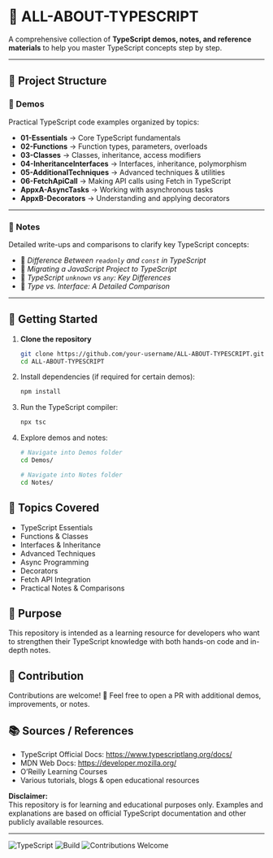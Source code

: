# 📘 ALL-ABOUT-TYPESCRIPT

A comprehensive collection of **TypeScript demos, notes, and reference materials** to help you master TypeScript concepts step by step.  

---

## 📂 Project Structure

### 🔹 Demos  
Practical TypeScript code examples organized by topics:

- **01-Essentials** → Core TypeScript fundamentals  
- **02-Functions** → Function types, parameters, overloads  
- **03-Classes** → Classes, inheritance, access modifiers  
- **04-InheritanceInterfaces** → Interfaces, inheritance, polymorphism  
- **05-AdditionalTechniques** → Advanced techniques & utilities  
- **06-FetchApiCall** → Making API calls using Fetch in TypeScript  
- **AppxA-AsyncTasks** → Working with asynchronous tasks  
- **AppxB-Decorators** → Understanding and applying decorators  

---

### 🔹 Notes  
Detailed write-ups and comparisons to clarify key TypeScript concepts:

- 📘 *Difference Between `readonly` and `const` in TypeScript*  
- 📘 *Migrating a JavaScript Project to TypeScript*  
- 📘 *TypeScript `unknown` vs `any`: Key Differences*  
- 📘 *Type vs. Interface: A Detailed Comparison*  

---

## 🚀 Getting Started

1. **Clone the repository**  
   ```bash
   git clone https://github.com/your-username/ALL-ABOUT-TYPESCRIPT.git
   cd ALL-ABOUT-TYPESCRIPT
   ```

2. Install dependencies (if required for certain demos):  
   ```bash
   npm install
   ```

3. Run the TypeScript compiler:  
   ```bash
   npx tsc
   ```

4. Explore demos and notes:  
   ```bash
   # Navigate into Demos folder
   cd Demos/

   # Navigate into Notes folder
   cd Notes/
   ```

## 📖 Topics Covered

- TypeScript Essentials
- Functions & Classes
- Interfaces & Inheritance
- Advanced Techniques
- Async Programming
- Decorators
- Fetch API Integration
- Practical Notes & Comparisons

## 🎯 Purpose

This repository is intended as a learning resource for developers who want to strengthen their TypeScript knowledge with both hands-on code and in-depth notes.

## 🤝 Contribution

Contributions are welcome! 🚀 Feel free to open a PR with additional demos, improvements, or notes.

## 📚 Sources / References

- TypeScript Official Docs: https://www.typescriptlang.org/docs/
- MDN Web Docs: https://developer.mozilla.org/
- O’Reilly Learning Courses
- Various tutorials, blogs & open educational resources

**Disclaimer:**  
This repository is for learning and educational purposes only. Examples and explanations are based on official TypeScript documentation and other publicly available resources.

---

![TypeScript](https://img.shields.io/badge/TypeScript-5.x-blue?logo=typescript)
![Build](https://img.shields.io/badge/build-passing-brightgreen)
![Contributions Welcome](https://img.shields.io/badge/contributions-welcome-orange.svg)
